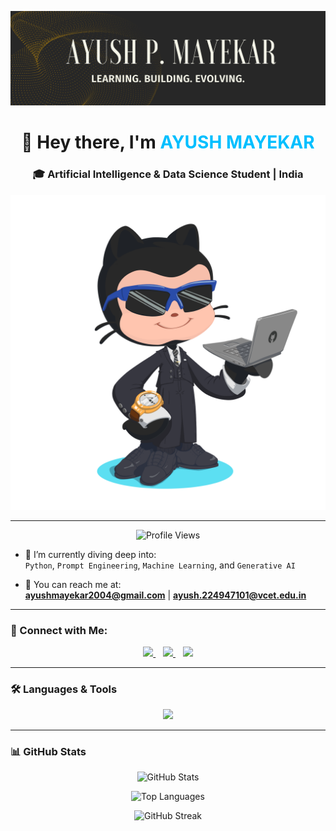 ![Banner](https://github.com/AyushMayekar/AyushMayekar/blob/a77cb642194853d434cb84103ff54d1e10abc5d1/AYUSH%20P%20MAYEKAR.png)

<h1 align="center">👋 Hey there, I'm <span style="color:#00BFFF">AYUSH MAYEKAR</span></h1>
<h3 align="center">🎓 Artificial Intelligence & Data Science Student | India</h3>

<p align="center">
  <img src="https://github.com/AyushMayekar/AyushMayekar/blob/main/Github%20Profile%20Mascot.png"/>
</p>

---

<p align="center">
  <img src="https://komarev.com/ghpvc/?username=ayushmayekar&label=Profile%20Views&color=0e75b6&style=flat" alt="Profile Views"/>
</p>

- 💫 I’m currently diving deep into:  
  `Python`, `Prompt Engineering`, `Machine Learning`, and `Generative AI`

- 📧 You can reach me at:  
  **ayushmayekar2004@gmail.com** | **ayush.224947101@vcet.edu.in**

---

### 🤝 Connect with Me:

<p align="center">
  <a href="https://linkedin.com/in/ayush-mayekar-b9b883284" target="_blank">
    <img src="https://skillicons.dev/icons?i=linkedin" height="40" />
  </a>&nbsp;&nbsp;
  <a href="https://instagram.com/ayush_mayekar_21" target="_blank">
    <img src="https://skillicons.dev/icons?i=instagram" height="40" />
  </a>&nbsp;&nbsp;
  <a href="https://www.youtube.com/@ayushmayekar4809" target="_blank">
    <img src="https://raw.githubusercontent.com/rahuldkjain/github-profile-readme-generator/master/src/images/icons/Social/youtube.svg" height="40" />
  </a>
</p>

---

### 🛠️ Languages & Tools

<p align="center">
  <img src="https://skillicons.dev/icons?i=python,c,flask,git,firebase,opencv,postman,pandas,sklearn" />
</p>

---

### 📊 GitHub Stats

<p align="center">
  <img src="https://github-readme-stats.vercel.app/api?username=ayushmayekar&show_icons=true&theme=dark&hide_border=true" alt="GitHub Stats" />
</p>

<p align="center">
  <img src="https://github-readme-stats.vercel.app/api/top-langs?username=ayushmayekar&layout=compact&theme=dark&hide_border=true" alt="Top Languages" />
</p>

<p align="center">
  <img src="https://github-readme-streak-stats.herokuapp.com/?user=ayushmayekar&theme=dark&hide_border=true" alt="GitHub Streak" />
</p>
